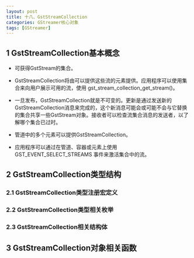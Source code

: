 ```yaml
---
layout: post
title: 十八、GstStreamCollection
categories: GStreamer核心对象
tags: [GStreamer]
---
```


## 1 GstStreamCollection基本概念

- 可获得GstStream的集合。

- GstStreamCollection将由可以提供这些流的元素提供。应用程序可以使用集合来向用户展示可用的流，使用 gst_stream_collection_get_stream()。

- 一旦发布，GstStreamCollection就是不可变的。更新是通过发送新的GstStreamCollection消息来完成的，这个新消息可能会或可能不会与它替换的集合共享一些GstStream对象。接收者可以检查流集合消息的发送者，以了解哪个集合已过时。

- 管道中的多个元素可以提供GstStreamCollection。

- 应用程序可以通过在管道、容器或元素上使用 GST_EVENT_SELECT_STREAMS 事件来激活集合中的流。

## 2 GstStreamCollection类型结构

### 2.1 GstStreamCollection类型注册宏定义

### 2.2 GstStreamCollection类型相关枚举

### 2.3 GstStreamCollection相关结构体

## 3 GstStreamCollection对象相关函数